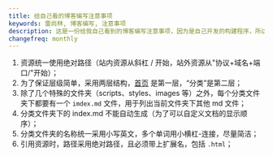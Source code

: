 ```yaml
---
title: 给自己看的博客编写注意事项
keywords: 雷尚林, 博客编写, 注意事项
description: 这是一份给我自己看到的博客编写注意事项，因为是自己开发的构建程序，所以跟其他博客程序可能不太一样。
changefreq: monthly
---
```


1. 资源统一使用绝对路径（站内资源从斜杠 / 开始，站外资源从"协议+域名+端口/"开始）；
2. 为了保证层级简单，采用两层结构，[首页](/index.html) 是第一层，“分类”是第二层；
3. 除了几个特殊的文件夹（scripts、styles、images 等）之外，每个分类文件夹下都要有一个 `imdex.md` 文件，用于列出当前文件夹下其他 md 文件；
4. 分类文件夹下的 index.md 不能自动生成（为了可以自定义文档的显示顺序）；
5. 分类文件夹的名称统一采用小写英文，多个单词用小横杠-连接，尽量简洁；
6. 引用资源时，路径采用绝对路径，且必须带上扩展名，包括 `.html`；